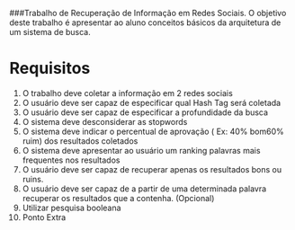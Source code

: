 ###Trabalho de Recuperação de Informação em Redes Sociais.
O objetivo deste trabalho é apresentar ao aluno conceitos básicos da arquitetura de um sistema de busca.

# Requisitos
1. O trabalho deve coletar a informação em 2 redes sociais
2. O usuário deve ser capaz de especificar qual Hash Tag será
coletada
3. O usuário deve ser capaz de especificar a profundidade da busca
4. O sistema deve desconsiderar as stopwords
5. O sistema deve indicar o percentual de aprovação ( Ex: 40% bom60% ruim) dos resultados coletados
6. O sistema deve apresentar ao usuário um ranking palavras mais frequentes nos resultados
7. O usuário deve ser capaz de recuperar apenas os resultados bons ou ruins.
8. O usuário deve ser capaz de a partir de uma determinada palavra
recuperar os resultados que a contenha. (Opcional)
  1. Utilizar pesquisa booleana
  2. Ponto Extra
